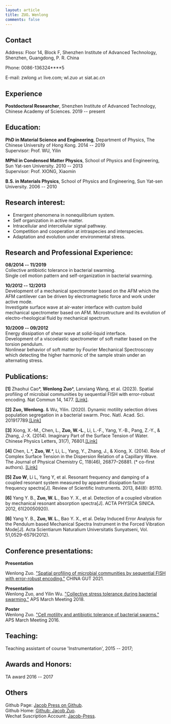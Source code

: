 ```yaml
---
layout: article
title: ZUO，Wenlong
comments: false
---
```


## Contact

Address: Floor 14, Block F, Shenzhen Institute of Advanced Technology, Shenzhen, Guangdong, P. R. China

Phone: 0086-136324\****5

E-mail: zwlong ```at``` live.com; wl.zuo ```at``` siat.ac.cn

## Experience

**Postdoctoral Researcher**, 
Shenzhen Institute of Advanced Technology, Chinese Academy of Sciences.  2019 -- present

## Education:

**PhD in Material Science and Engineering**, Department of Physics, The Chinese University of Hong Kong.  2014 -- 2019  
Supervisor: Prof. WU, Yilin

**MPhil in Condensed Matter Physics**, School of Physics and Engineering, Sun Yat-sen University. 2010 -- 2013  
Supervisor: Prof. XIONG, Xiaomin

**B.S. in Materials Physics**, School of Physics and Engineering, Sun Yat-sen University. 2006 -- 2010

## Research interest:

* Emergent phenomena in nonequilibrium system.  
* Self organization in active matter.   
* Intracellular and intercellular signal pathway.   
* Competition and cooperation at intraspecies and interspecies.   
* Adaptation and evolution under environmental stress.

## Research and Professional Experience:

**08/2014 -- 11/2019**  
Collective antibiotic tolerance in bacterial swarming.  
Single cell motion pattern and self-organization in bacterial swarming.

**10/2012 -- 12/2013**  
Development of a mechanical spectrometer based on the AFM which the AFM cantilever can be driven by electromagnetic force and work under active mode.  
Investigate surface wave at air-water interface with custom build mechanical spectrometer based on AFM.
Microstructure and its evolution of electro-rheological fluid by mechanical spectrum.

**10/2009 -- 09/2012**  
Energy dissipation of shear wave at solid-liquid interface.  
Development of a viscoelastic spectrometer of soft matter based on the torsion pendulum.  
Nonlinear behavior of soft matter by Fourier Mechanical Spectroscopy which detecting the higher harmonic of the sample strain under an alternating stress.


## Publications:

**[1]** Zhaohui Cao\*, **Wenlong Zuo**\*, Lanxiang Wang, et al. (2023). Spatial profiling of microbial communities by sequential FISH with error-robust encoding. Nat Commun 14, 1477. [[Link]](https://www.nature.com/articles/s41467-023-37188-3).

**[2]** **Zuo, Wenlong.** & Wu, Yilin. (2020). Dynamic motility selection drives population segregation in a bacterial swarm. Proc. Natl. Acad. Sci. 201917789.[[Link]](https://www.pnas.org/content/117/9/4693)

**[3]** Xiong, X.-M., Chen, L., **Zuo, W.-L**., Li, L.-F., Yang, Y.-B., Pang, Z.-Y., & Zhang, J.-X. (2014). Imaginary Part of the Surface Tension of Water. Chinese Physics Letters, 31(7), 76801.[[Link]](https://iopscience.iop.org/article/10.1088/0256-307X/31/7/076801/meta)

**[4]** Chen, L.\*, **Zuo, W.**\*, Li, L., Yang, Y., Zhang, J., & Xiong, X. (2014). Role of Complex Surface Tension in the Dispersion Relation of a Capillary Wave. The Journal of Physical Chemistry C, 118(46), 26877–26881. (\* co-first authors). [[Link]](https://pubs.acs.org/doi/abs/10.1021/jp509191b)

**[5]** **Zuo W**, Li L, Yang Y, et al. Resonant frequency and damping of a coupled resonant system measured by apparent dissipation factor frequency spectra[J]. Review of Scientific Instruments. 2013, 84(8): 85110.

**[6]** Yang Y. B., **Zuo, W. L**., Bao Y. X., et al. Detection of a coupled vibration by mechanical resonant absorption spectra[J]. ACTA PHYSICA SINICA. 2012, 61(20050920).

**[6]** Yang Y. B., **Zuo, W. L.**, Bao Y. X., et al. Delay Induced Error Analysis for the Pendulum based Mechanical Spectra Instrument in the Forced Vibration Mode[J]. Acta Scientiarum Naturalium Universitatis Sunyatseni, Vol. 51,0529-6579(2012).

## Conference presentations:

**Presentation**  

Wenlong Zuo. ["Spatial profiling of microbial communities by sequential FISH with error-robust encoding."](https://www.mr-gut.cn/chinagut/report/966) CHINA GUT 2021.

**Presentation**  
Wenlong Zuo, and Yilin Wu. ["Collective stress tolerance during bacterial swarming."](https://meetings.aps.org/Meeting/MAR18/Session/Y48.4) APS March Meeting 2018.

**Poster**  
Wenlong Zuo. ["Cell motility and antibiotic tolerance of bacterial swarms."](https://meetings.aps.org/Meeting/MAR21/Session/X14.12) APS March Meeting 2016.




## Teaching:

Teaching assistant of course 'Instrumentation', 2015 -- 2017;

## Awards and Honors:

TA award 2016 -- 2017

## Others
Github Page: [Jacob Press on Github](https://jacobzuo.github.io "Jacob Press on Github").  
Github Home: [Github: Jacob Zuo](https://github.com/JacobZuo "Github: Jacob Zuo").  
Wechat Suscription Account: [Jacob-Press](https://jacobzuo.github.io/wechat.html "Jacob Press").



